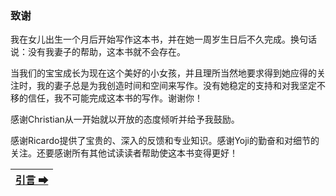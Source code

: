 ### 致谢

我在女儿出生一个月后开始写作这本书，并在她一周岁生日后不久完成。换句话说：没有我妻子的帮助，这本书就不会存在。

当我们的宝宝成长为现在这个美好的小女孩，并且理所当然地要求得到她应得的关注时，我的妻子总是为我创造时间和空间来写作。没有她稳定的支持和对我坚定不移的信任，我不可能完成这本书的写作。谢谢你！

感谢Christian从一开始就以开放的态度倾听并给予我鼓励。

感谢Ricardo提供了宝贵的、深入的反馈和专业知识。感谢Yoji的勤奋和对细节的关注。还要感谢所有其他试读读者帮助使这本书变得更好！

|[引言 ➡](./02引言.md)|
| --- |
